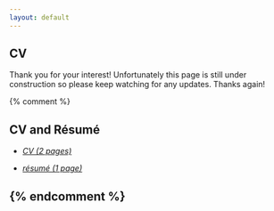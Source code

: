 ```yaml
---
layout: default
---
```

## CV

Thank you for your interest! Unfortunately this page is still under construction so please keep watching for any updates. Thanks again!

{% comment %} 
## CV and Résumé

- *[CV (2 pages)](CV.pdf)*

- *[résumé (1 page)](resume.pdf)*

{% endcomment %} 
---
